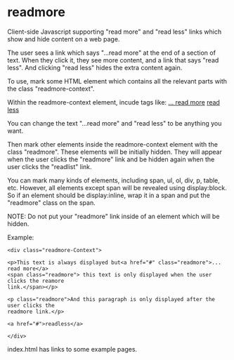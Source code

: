 # readmore

Client-side Javascript supporting "read more" and "read less" links which show and hide content on a web page.

The user sees a link which says "...read more" at the end of a section of text. 
When they click it, they see more content, and a link that says "read less".
And clicking "read less" hides the extra content again.


To use, mark some HTML element which contains all the relevant parts with the 
class "readmore-context".

Within the readmore-context element, incude tags like:
<a href="#" class="readmore">... read more</a>
<a href="#" class="readless"> read less</a>

You can change the text "...read more" and "read less" to be anything you want.

Then mark other elements inside the readmore-context element with the class "readmore".
These elements will be initially hidden. They will appear when the user clicks the "readmore"
link and be hidden again when the user clicks the "readlist" link.

You can mark many kinds of elements, including span, ul, ol, div, p, table, etc.
However, all elements except span will be revealed using display:block. So if an
element should be display:inline, wrap it in a span and put the "readmore" class on the span.

NOTE: Do not put your "readmore" link inside of an element which will be hidden.

Example:
```
<div class="readmore-Context">

<p>This text is always displayed but<a href="#" class="readmore">... read more</a>
<span class="readmore"> this text is only displayed when the user clicks the reamore
link.</span></p>

<p class="readmore">And this paragraph is only displayed after the user clicks the
readmore link.</p>

<a href="#">readless</a>

</div>

```

index.html has links to some example pages.
